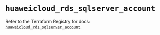 # `huaweicloud_rds_sqlserver_account`

Refer to the Terraform Registry for docs: [`huaweicloud_rds_sqlserver_account`](https://registry.terraform.io/providers/huaweicloud/huaweicloud/1.71.1/docs/resources/rds_sqlserver_account).
